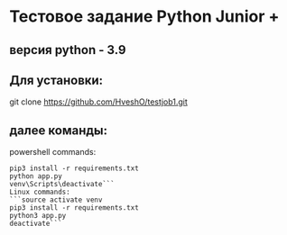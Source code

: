 # Тестовое задание Python Junior +
## версия python - 3.9
## Для установки:
git clone https://github.com/HveshO/testjob1.git
## далее команды:
powershell commands:
```venv\Scripts\activate
pip3 install -r requirements.txt
python app.py
venv\Scripts\deactivate```
Linux commands:
```source activate venv
pip3 install -r requirements.txt
python3 app.py
deactivate```
